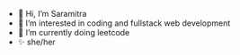 - 👋 Hi, I’m Saramitra
- 👀 I’m interested in coding and fullstack web development
- 🌱 I’m currently doing leetcode
- ✨ she/her

<!---
Saramitra/Saramitra is a ✨ special ✨ repository because its `README.md` (this file) appears on your GitHub profile.
You can click the Preview link to take a look at your changes.
--->
